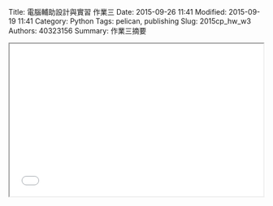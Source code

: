 Title: 電腦輔助設計與實習 作業三
Date: 2015-09-26 11:41
Modified: 2015-09-19 11:41
Category: Python
Tags: pelican, publishing
Slug: 2015cp_hw_w3
Authors: 40323156
Summary: 作業三摘要

<iframe src="40323156_cp_w3_p.html" width="500" height="300"></iframe>





